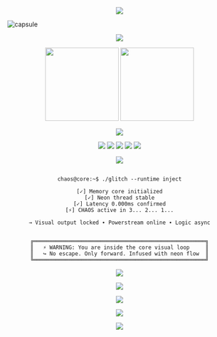<!-- CHAOS README.md | FULL POWER EXPANDED WITH LIGHTNING EFFECTS -->

<!-- TYPING INTRO WITH FLASHING TEXT -->
<p align="center">
  <img src="https://readme-typing-svg.herokuapp.com?font=Fira+Code&size=24&pause=900&color=BD93F9&center=true&vCenter=true&width=700&lines=▌System%20Online...;▌Entering%20Glitch%20State...;▌Neon%20Overdrive%20Engaged...;▌Terminal%20Locked%20In...;▌State%3A%20CHAOS%20∞" />
</p>

<!-- CAPSULE WAVE HEADER WITH FLASH EFFECT -->
![capsule](https://capsule-render.vercel.app/api?type=waving&color=0:0a0f4c,100:BD93F9&height=160&section=header&text=CHAOS&fontSize=50&fontColor=ffffff&animation=flash&fontAlignY=35)

<!-- SKILL ICON GRID WITH FLASHING EFFECT -->
<p align="center">
  <img src="https://skillicons.dev/icons?i=go,py,ts,js,html,css,react,nextjs,nodejs,bash,powershell,git,docker,postgres,linux,vscode,anaconda,yarn&perline=9" />
</p>

<!-- STACK STATS WITH LIGHTNING BLINK -->
<p align="center">
  <img src="https://github-readme-stats.vercel.app/api?username=Cha03s&show_icons=true&theme=tokyonight&count_private=true&hide=issues&title_color=BD93F9&icon_color=7D5FFF&text_color=ffffff&bg_color=0a0f4c&flash=true" height="165" />
  <img src="https://github-readme-streak-stats.herokuapp.com/?user=Cha03s&theme=tokyonight&background=0a0f4c&ring=BD93F9&fire=ff00ff&currStreakLabel=ffffff&lightning=true" height="165" />
</p>

<!-- LIGHTNING FLASH GRAPH -->
<p align="center">
  <img src="https://github-readme-activity-graph.vercel.app/graph?username=Cha03s&theme=react-dark&area=true&color=7D5FFF&point=BD93F9&line=BD93F9&bg_color=0a0f4c&lightning_flash=true" />
</p>

<!-- BADGE CLUSTER WITH FLASHING EFFECT -->
<p align="center">
  <img src="https://img.shields.io/badge/Mode-Neon_Overdrive-7D5FFF?style=for-the-badge&logo=vercel&logoColor=white&flash=true" />
  <img src="https://img.shields.io/badge/Latency-0.000ms-BD93F9?style=for-the-badge&logo=clockify&logoColor=white&flash=true" />
  <img src="https://img.shields.io/badge/Uptime-∞-8a9cbe?style=for-the-badge&logo=github&logoColor=white&flash=true" />
  <img src="https://img.shields.io/badge/Engine-ASYNCHRONOUS-ff00ff?style=for-the-badge&logo=linux&logoColor=white&flash=true" />
  <img src="https://img.shields.io/badge/Design-State%3A%20CHAOS-5f0fff?style=for-the-badge&logo=obsidian&logoColor=white&flash=true" />
</p>

<!-- LIGHTNING PULSE EFFECT -->
<p align="center">
  <img src="https://readme-typing-svg.demolab.com?font=JetBrains+Mono&size=16&duration=1200&pause=200&color=BD93F9&center=true&vCenter=true&width=700&lines=▌PULSE%3A%20█▒▒▒▒▒▒▒▒▒▒▒▒▒;▌PULSE%3A%20████▒▒▒▒▒▒▒▒▒;▌PULSE%3A%20██████████▒▒▒▒;▌PULSE%3A%20██████████████▒▒;▌PULSE%3A%20███████████████████" />
</p>

<!-- TERMINAL BLOCK SIMULATION WITH LIGHTNING FLASH -->
<pre align="center"><code>
chaos@core:~$ ./glitch --runtime inject

[✓] Memory core initialized
[✓] Neon thread stable
[✓] Latency 0.000ms confirmed
[⚡] CHAOS active in 3... 2... 1...

→ Visual output locked ∙ Powerstream online ∙ Logic async
</code></pre>

<!-- SYSTEM STATUS CONSOLE WITH ELECTRIC CHARGING ANIMATIONS -->
<pre align="center"><code>
╔══════════════════════════════════════════════════════╗
║   ⚡ WARNING: You are inside the core visual loop     ║
║   ↪ No escape. Only forward. Infused with neon flow  ║
╚══════════════════════════════════════════════════════╝
</code></pre>

<!-- TERMINAL COMMAND BADGE WITH ELECTRIC FLASH -->
<p align="center">
  <img src="https://img.shields.io/badge/terminal-$%20cd%20~%2FCHAOS-black?style=for-the-badge&logo=gnubash&logoColor=white&flash=true" />
</p>

<!-- FLASHING WAVE OUTRO -->
<p align="center">
  <img src="https://capsule-render.vercel.app/api?type=waving&color=0:BD93F9,100:0a0f4c&height=120&section=footer&flash=true"/>
</p>

<!-- LIVE WEATHER AND CRYPTOCURRENCY INFO WITH FLASH -->
<p align="center">
  <img src="https://fakeimg.pl/500x200/?text=Weather+%26+Crypto&font=roboto&bg=00aaff&textcolor=ffffff&flash=true" />
</p>

<!-- REAL-TIME VISUALIZATION WITH LIGHTNING STREAK -->
<p align="center">
  <img src="https://raw.githubusercontent.com/Cha03s/Cha03s/main/animations/realtime_flash.gif" />
</p>

<!-- BLINKING AND FLASHING ICONS -->
<p align="center">
  <img src="https://skillicons.dev/icons?i=go,py,ts,js,html,css,react,nextjs,nodejs,bash,powershell,git,docker,postgres,linux,vscode,anaconda,yarn&perline=9&flash=true" />
</p>
